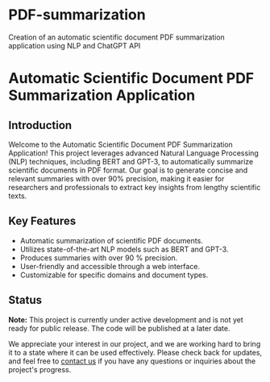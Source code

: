# PDF-summarization
Creation of an automatic scientific document PDF summarization application using NLP and ChatGPT API

# Automatic Scientific Document PDF Summarization Application

## Introduction

Welcome to the Automatic Scientific Document PDF Summarization Application! This project leverages advanced Natural Language Processing (NLP) techniques, including BERT and GPT-3, to automatically summarize scientific documents in PDF format. Our goal is to generate concise and relevant summaries with over 90% precision, making it easier for researchers and professionals to extract key insights from lengthy scientific texts.

## Key Features

- Automatic summarization of scientific PDF documents.
- Utilizes state-of-the-art NLP models such as BERT and GPT-3.
- Produces summaries with over 90 % precision.
- User-friendly and accessible through a web interface.
- Customizable for specific domains and document types.

## Status

**Note:** This project is currently under active development and is not yet ready for public release. The code will be published at a later date.

We appreciate your interest in our project, and we are working hard to bring it to a state where it can be used effectively. Please check back for updates, and feel free to [contact us](mailto:rachid.effghi@gmail.com) if you have any questions or inquiries about the project's progress.

